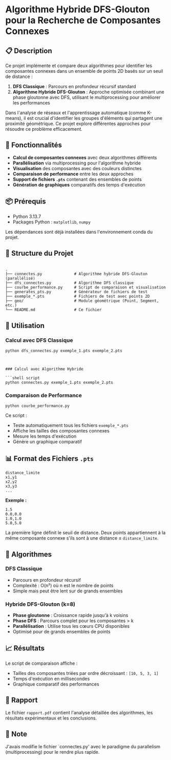 

# Algorithme Hybride DFS-Glouton pour la Recherche de Composantes Connexes

## 📋 Description

Ce projet implémente et compare deux algorithmes pour identifier les composantes connexes dans un ensemble de points 2D basés sur un seuil de distance :

1. **DFS Classique** : Parcours en profondeur récursif standard
2. **Algorithme Hybride DFS-Glouton** : Approche optimisée combinant une phase gloutonne avec DFS, utilisant le multiprocessing pour améliorer les performances

Dans l'analyse de réseaux et l'apprentissage automatique (comme K-means), il est crucial d'identifier les groupes d'éléments qui partagent une proximité géométrique. Ce projet explore différentes approches pour résoudre ce problème efficacement.

## 🚀 Fonctionnalités

- **Calcul de composantes connexes** avec deux algorithmes différents
- **Parallélisation** via multiprocessing pour l'algorithme hybride
- **Visualisation** des composantes avec des couleurs distinctes
- **Comparaison de performance** entre les deux approches
- **Support de fichiers `.pts`** contenant des ensembles de points
- **Génération de graphiques** comparatifs des temps d'exécution

## 📦 Prérequis

- Python 3.13.7
- Packages Python : `matplotlib`, `numpy`

Les dépendances sont déjà installées dans l'environnement conda du projet.

## 📁 Structure du Projet
```

.
├── connectes.py              # Algorithme hybride DFS-Glouton (parallélisé)
├── dfs_connectes.py          # Algorithme DFS classique
├── courbe_performance.py     # Script de comparaison et visualisation
├── generates_pts.py          # Générateur de fichiers de test
├── exemple_*.pts             # Fichiers de test avec points 2D
├── geo/                      # Module géométrique (Point, Segment, etc.)
└── README.md                 # Ce fichier
```
## 🎯 Utilisation

### Calcul avec DFS Classique

```bash
python dfs_connectes.py exemple_1.pts exemple_2.pts
```
```


### Calcul avec Algorithme Hybride

```shell script
python connectes.py exemple_1.pts exemple_2.pts
```


### Comparaison de Performance

```shell script
python courbe_performance.py
```


Ce script :
- Teste automatiquement tous les fichiers `exemple_*.pts`
- Affiche les tailles des composantes connexes
- Mesure les temps d'exécution
- Génère un graphique comparatif

## 📊 Format des Fichiers `.pts`

```
distance_limite
x1,y1
x2,y2
x3,y3
...
```


**Exemple :**
```
1.5
0.0,0.0
1.0,1.0
5.0,5.0
```


La première ligne définit le seuil de distance. Deux points appartiennent à la même composante connexe s'ils sont à une distance ≤ `distance_limite`.

## 🔬 Algorithmes

### DFS Classique
- Parcours en profondeur récursif
- Complexité : O(n²) où n est le nombre de points
- Simple mais peut être lent sur de grands ensembles

### Hybride DFS-Glouton (k=8)
- **Phase gloutonne** : Croissance rapide jusqu'à k voisins
- **Phase DFS** : Parcours complet pour les composantes > k
- **Parallélisation** : Utilise tous les cœurs CPU disponibles
- Optimisé pour de grands ensembles de points

## 📈 Résultats

Le script de comparaison affiche :
- Tailles des composantes triées par ordre décroissant : `[10, 5, 3, 1]`
- Temps d'exécution en millisecondes
- Graphique comparatif des performances

## 📄 Rapport

Le fichier `rapport.pdf` contient l'analyse détaillée des algorithmes, les résultats expérimentaux et les conclusions.

## 👥 Note

J'avais modifie le fichier `connectes.py' avec le paradigme du parallelism (multiprocessing) pour le rendre plus rapide.

